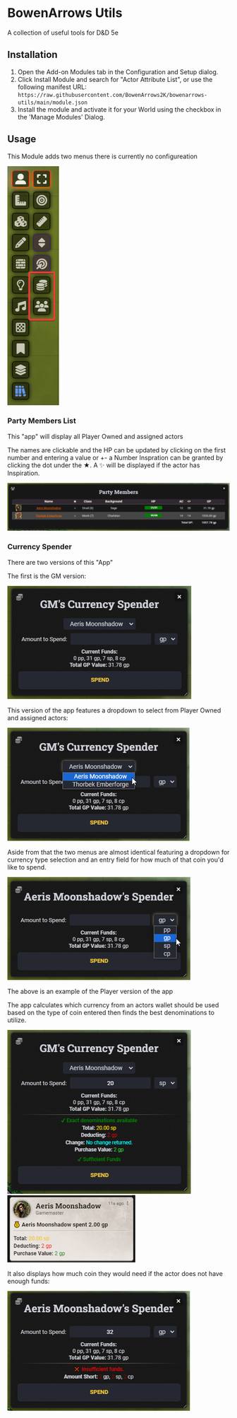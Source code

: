 # BowenArrows Utils

A collection of useful tools for D&D 5e

## Installation

1. Open the Add-on Modules tab in the Configuration and Setup dialog.
2. Click Install Module and search for "Actor Attribute List", or use the following manifest URL: `https://raw.githubusercontent.com/BowenArrows2K/bowenarrows-utils/main/module.json`
3. Install the module and activate it for your World using the checkbox in the 'Manage Modules' Dialog.

## Usage

This Module adds two menus there is currently no configureation

![Token Utils Bar](assets/token-utils-bar.png)

### Party Members List

This "app" will display all Player Owned and assigned actors

The names are clickable and the HP can be updated by clicking on the first number and entering a value or +- a Number Inspration can be granted by clicking the dot under the ★. A ✨ will be displayed if the actor has Inspiration.

![Party Members App](assets/party-members-app.png)

### Currency Spender

There are two versions of this "App"

The first is the GM version:

![Currency Spender](assets/gm-currency-spender.png)

This version of the app features a dropdown to select from Player Owned and assigned actors:

![Player Selector](assets/gm-player-selection-dropdown.png)

Aside from that the two menus are almost identical featuring a dropdown for currency type selection and an entry field for how much of that coin you'd like to spend.

![Coin type dropdown](assets/denom-dropdown.png)

The above is an example of the Player version of the app

The app calculates which currency from an actors wallet should be used based on the type of coin entered then finds the best denominations to utilize.

![App Preview](assets/spending-preview.png)
![Chat Submission](assets/spending-chat-message.png)

It also displays how much coin they would need if the actor does not have enough funds:

![Insufficient Funds](assets/insufficient-funds.png)